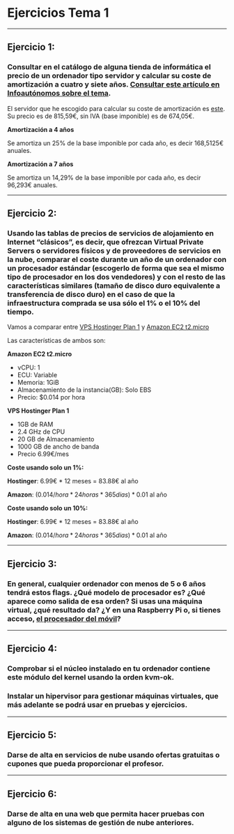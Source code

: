 # Ejercicios Tema 1
---
## Ejercicio 1:

### Consultar en el catálogo de alguna tienda de informática el precio de un ordenador tipo servidor y calcular su coste de amortización a cuatro y siete años. [Consultar este artículo en Infoautónomos sobre el tema](http://infoautonomos.eleconomista.es/consultas-a-la-comunidad/988/).

El servidor que he escogido para calcular su coste de amortización es [este](https://www.pccomponentes.com/hp-proliant-ml30-gen9-intel-xeon-e3-1220v5-8gb-2tb). Su precio es de 815,59€, sin IVA (base imponible) es de 674,05€.

**Amortización a 4 años**

Se amortiza un 25% de la base imponible por cada año, es decir 168,5125€ anuales.

**Amortización a 7 años**

Se amortiza un 14,29% de la base imponible por cada año, es decir 96,293€ anuales.

---
## Ejercicio 2:

### Usando las tablas de precios de servicios de alojamiento en Internet “clásicos”, es decir, que ofrezcan Virtual Private Servers o servidores físicos y de proveedores de servicios en la nube, comparar el coste durante un año de un ordenador con un procesador estándar (escogerlo de forma que sea el mismo tipo de procesador en los dos vendedores) y con el resto de las características similares (tamaño de disco duro equivalente a transferencia de disco duro) en el caso de que la infraestructura comprada se usa sólo el 1% o el 10% del tiempo.

Vamos a comparar entre [VPS Hostinger Plan 1](https://www.hostinger.es/servidor-vps) y [Amazon EC2 t2.micro](https://aws.amazon.com/es/ec2/pricing/)

Las características de ambos son:

**Amazon EC2 t2.micro**
* vCPU: 1
* ECU: Variable
* Memoria: 1GiB
* Almacenamiento de la instancia(GB): Solo EBS
* Precio: $0.014 por hora

**VPS Hostinger Plan 1**

* 1GB de RAM
* 2.4 GHz de CPU
* 20 GB de Almacenamiento
* 1000 GB de ancho de banda
* Precio 6.99€/mes

**Coste usando solo un 1%:**

**Hostinger**: 6.99€ * 12 meses = 83.88€ al año

**Amazon**: (0.014$/hora * 24 horas * 365 dias) * 0.01% = 1.2264$ al año

**Coste usando solo un 10%:**

**Hostinger**: 6.99€ * 12 meses = 83.88€ al año

**Amazon**: (0.014$/hora * 24 horas * 365 dias) * 0.01% = 12.264$ al año

---
## Ejercicio 3:

### En general, cualquier ordenador con menos de 5 o 6 años tendrá estos flags. ¿Qué modelo de procesador es? ¿Qué aparece como salida de esa orden? Si usas una máquina virtual, ¿qué resultado da? ¿Y en una Raspberry Pi o, si tienes acceso, [el procesador del móvil](https://stackoverflow.com/questions/26239956/how-to-get-specific-information-of-an-android-device-from-proc-cpuinfo-file)?
---
## Ejercicio 4:

### Comprobar si el núcleo instalado en tu ordenador contiene este módulo del kernel usando la orden kvm-ok.

### Instalar un hipervisor para gestionar máquinas virtuales, que más adelante se podrá usar en pruebas y ejercicios.
---
## Ejercicio 5:

### Darse de alta en servicios de nube usando ofertas gratuitas o cupones que pueda proporcionar el profesor.

---
## Ejercicio 6:

### Darse de alta en una web que permita hacer pruebas con alguno de los sistemas de gestión de nube anteriores.

